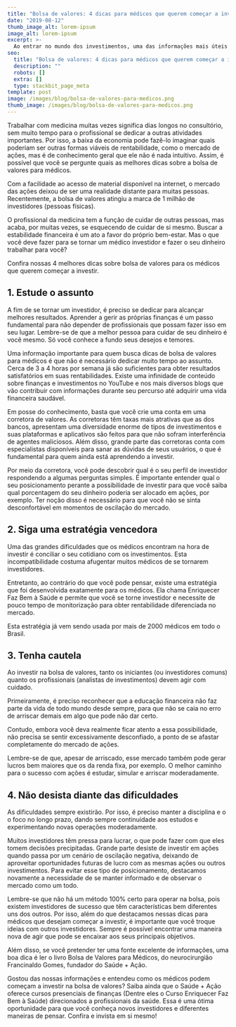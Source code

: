 ```yaml
---
title: "Bolsa de valores: 4 dicas para médicos que querem começar a investir"
date: "2019-08-12"
thumb_image_alt: lorem-ipsum
image_alt: lorem-ipsum
excerpt: >-
  Ao entrar no mundo dos investimentos, uma das informações mais úteis para começar a aplicar é saber o seu perfil. Isto porque esse dado funciona como uma espécie de norte para entender sua tolerância a riscos e também quais são as melhores aplicações para os seus objetivos.
seo:
  title: "Bolsa de valores: 4 dicas para médicos que querem começar a investir"
  description: ""
  robots: []
  extra: []
  type: stackbit_page_meta
template: post
image: /images/blog/bolsa-de-valores-para-medicos.png
thumb_image: /images/blog/bolsa-de-valores-para-medicos.png
---
```


Trabalhar com medicina muitas vezes significa dias longos no consultório, sem muito tempo para o profissional se dedicar a outras atividades importantes. Por isso, a baixa da economia pode fazê-lo imaginar quais poderiam ser outras formas viáveis de rentabilidade, como o mercado de ações, mas é de conhecimento geral que ele não é nada intuitivo. Assim, é possível que você se pergunte quais as melhores dicas sobre a bolsa de valores para médicos.

Com a facilidade ao acesso de material disponível na internet, o mercado das ações deixou de ser uma realidade distante para muitas pessoas. Recentemente, a bolsa de valores atingiu a marca de 1 milhão de investidores (pessoas físicas).

O profissional da medicina tem a função de cuidar de outras pessoas, mas acaba, por muitas vezes, se esquecendo de cuidar de si mesmo. Buscar a estabilidade financeira é um ato a favor do próprio bem-estar. Mas o que você deve fazer para se tornar um médico investidor e fazer o seu dinheiro trabalhar para você?

Confira nossas 4 melhores dicas sobre bolsa de valores para os médicos que querem começar a investir.

## 1. Estude o assunto

A fim de se tornar um investidor, é preciso se dedicar para alcançar melhores resultados. Aprender a gerir as próprias finanças é um passo fundamental para não depender de profissionais que possam fazer isso em seu lugar. Lembre-se de que a melhor pessoa para cuidar de seu dinheiro é você mesmo. Só você conhece a fundo seus desejos e temores.

Uma informação importante para quem busca dicas de bolsa de valores para médicos é que não é necessário dedicar muito tempo ao assunto. Cerca de 3 a 4 horas por semana já são suficientes para obter resultados satisfatórios em suas rentabilidades. Existe uma infinidade de conteúdo sobre finanças e investimentos no YouTube e nos mais diversos blogs que vão contribuir com informações durante seu percurso até adquirir uma vida financeira saudável.

Em posse do conhecimento, basta que você crie uma conta em uma corretora de valores. As corretoras têm taxas mais atrativas que as dos bancos, apresentam uma diversidade enorme de tipos de investimentos e suas plataformas e aplicativos são feitos para que não sofram interferência de agentes maliciosos. Além disso, grande parte das corretoras conta com especialistas disponíveis para sanar as dúvidas de seus usuários, o que é fundamental para quem ainda está aprendendo a investir.

Por meio da corretora, você pode descobrir qual é o seu perfil de investidor respondendo a algumas perguntas simples. É importante entender qual o seu posicionamento perante a possibilidade de investir para que você saiba qual porcentagem do seu dinheiro poderia ser alocado em ações, por exemplo. Ter noção disso é necessário para que você não se sinta desconfortável em momentos de oscilação do mercado.

## 2. Siga uma estratégia vencedora

Uma das grandes dificuldades que os médicos encontram na hora de investir é conciliar o seu cotidiano com os investimentos. Esta incompatibilidade costuma afugentar muitos médicos de se tornarem investidores.

Entretanto, ao contrário do que você pode pensar, existe uma estratégia que foi desenvolvida exatamente para os médicos. Ela chama Enriquecer Faz Bem à Saúde e permite que você se torne investidor e necessite de pouco tempo de monitorização para obter rentabilidade diferenciada no mercado.

Esta estratégia já vem sendo usada por mais de 2000 médicos em todo o Brasil.

## 3. Tenha cautela

Ao investir na bolsa de valores, tanto os iniciantes (ou investidores comuns) quanto os profissionais (analistas de investimentos) devem agir com cuidado.

Primeiramente, é preciso reconhecer que a educação financeira não faz parte da vida de todo mundo desde sempre, para que não se caia no erro de arriscar demais em algo que pode não dar certo.

Contudo, embora você deva realmente ficar atento a essa possibilidade, não precisa se sentir excessivamente desconfiado, a ponto de se afastar completamente do mercado de ações.

Lembre-se de que, apesar de arriscado, esse mercado também pode gerar lucros bem maiores que os da renda fixa, por exemplo. O melhor caminho para o sucesso com ações é estudar, simular e arriscar moderadamente.

## 4. Não desista diante das dificuldades

As dificuldades sempre existirão. Por isso, é preciso manter a disciplina e o o foco no longo prazo, dando sempre continuidade aos estudos e experimentando novas operações moderadamente.

Muitos investidores têm pressa para lucrar, o que pode fazer com que eles tomem decisões precipitadas. Grande parte desiste de investir em ações quando passa por um cenário de oscilação negativa, deixando de aproveitar oportunidades futuras de lucro com as mesmas ações ou outros investimentos. Para evitar esse tipo de posicionamento, destacamos novamente a necessidade de se manter informado e de observar o mercado como um todo.

Lembre-se que não há um método 100% certo para operar na bolsa, pois existem investidores de sucesso que têm características bem diferentes uns dos outros. Por isso, além do que destacamos nessas dicas para médicos que desejam começar a investir, é importante que você troque ideias com outros investidores. Sempre é possível encontrar uma maneira nova de agir que pode se encaixar aos seus principais objetivos.

Além disso, se você pretender ter uma fonte excelente de informações, uma boa dica é ler o livro Bolsa de Valores para Médicos, do neurocirurgião Francinaldo Gomes, fundador do Saúde + Ação.

Gostou das nossas informações e entendeu como os médicos podem começam a investir na bolsa de valores? Saiba ainda que o Saúde + Ação oferece cursos presenciais de finanças (Dentre eles o Curso Enriquecer Faz Bem à Saúde) direcionados a profissionais da saúde. Essa é uma ótima oportunidade para que você conheça novos investidores e diferentes maneiras de pensar. Confira e invista em si mesmo!
